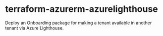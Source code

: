 # terraform-azurerm-azurelighthouse
Deploy an Onboarding package for making a tenant available in another tenant via Azure Lighthouse.
